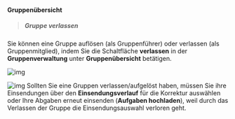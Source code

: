 <!--
 * @file page_student_groups_groupMembers_de.md
 *
 * @author Till Uhlig <till.uhlig@student.uni-halle.de>
 * @date 2015
-->

#### Gruppenübersicht

> ##### Gruppe verlassen #####
Sie können eine Gruppe auflösen (als Gruppenführer) oder verlassen (als Gruppenmitglied), indem Sie die Schaltfläche **verlassen** in der **Gruppenverwaltung** unter **Gruppenübersicht** betätigen.

![img](G.png "Gruppe verlassen/auflösen")

![img](H.png "Gruppe wurde verlassen")
Sollten Sie eine Gruppen verlassen/aufgelöst haben, müssen Sie ihre Einsendungen über den **Einsendungsverlauf** für die Korrektur auswählen oder Ihre Abgaben erneut einsenden (**Aufgaben hochladen**), weil durch das Verlassen der Gruppe die Einsendungsauswahl verloren geht. 